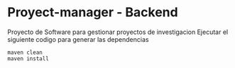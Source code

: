 # Proyect-manager - Backend
Proyecto de Software para gestionar proyectos de investigacion
Ejecutar el siguiente codigo para generar las dependencias

```
maven clean
maven install
